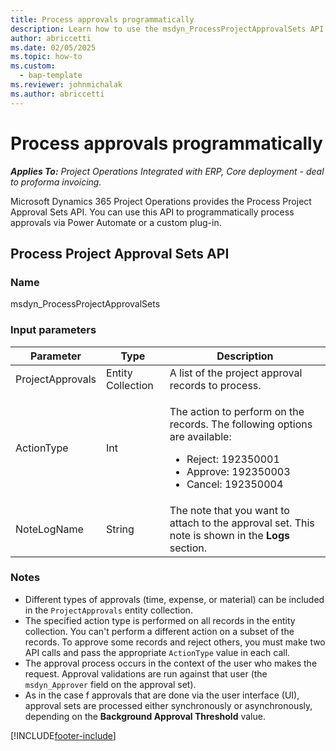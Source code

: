 ```yaml
---
title: Process approvals programmatically
description: Learn how to use the msdyn_ProcessProjectApprovalSets API to approve records in Microsoft Dynamics 365 Project Operations.
author: abriccetti
ms.date: 02/05/2025
ms.topic: how-to
ms.custom: 
  - bap-template
ms.reviewer: johnmichalak
ms.author: abriccetti
---
```


# Process approvals programmatically

_**Applies To:** Project Operations Integrated with ERP, Core deployment - deal to proforma invoicing._

Microsoft Dynamics 365 Project Operations provides the Process Project Approval Sets API. You can use this API to programmatically process approvals via Power Automate or a custom plug-in.

## Process Project Approval Sets API

### Name

msdyn\_ProcessProjectApprovalSets

### Input parameters

| Parameter        | Type              | Description |
|------------------|-------------------|-------------|
| ProjectApprovals | Entity Collection | A list of the project approval records to process. |
| ActionType       | Int               | <p>The action to perform on the records. The following options are available:</p><ul><li>Reject: 192350001</li><li>Approve: 192350003</li><li>Cancel: 192350004</li></ul> |
| NoteLogName      | String            | The note that you want to attach to the approval set. This note is shown in the **Logs** section. |

### Notes

- Different types of approvals (time, expense, or material) can be included in the `ProjectApprovals` entity collection.
- The specified action type is performed on all records in the entity collection. You can't perform a different action on a subset of the records. To approve some records and reject others, you must make two API calls and pass the appropriate `ActionType` value in each call.
- The approval process occurs in the context of the user who makes the request. Approval validations are run against that user (the `msdyn_Approver` field on the approval set).
- As in the case f approvals that are done via the user interface (UI), approval sets are processed either synchronously or asynchronously, depending on the **Background Approval Threshold** value.

[!INCLUDE[footer-include](../includes/footer-banner.md)]
